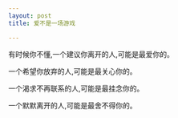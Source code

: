 ```yaml
---
layout: post
title: 爱不是一场游戏

---
```


有时候你不懂,一个建议你离开的人,可能是最爱你的。

一个希望你放弃的人,可能是最关心你的。

一个渴求不再联系的人,可能是最挂念你的。

一个默默离开的人,可能是最舍不得你的。

